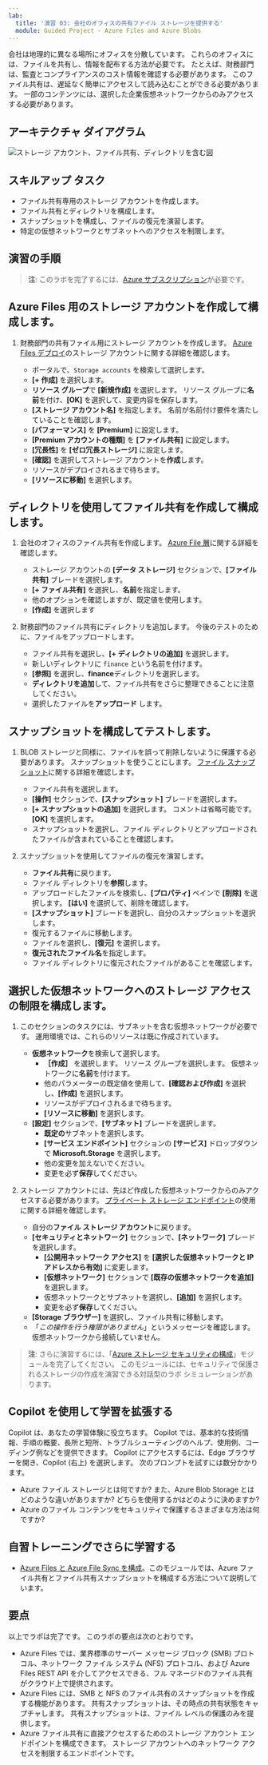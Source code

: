 ```yaml
---
lab:
  title: '演習 03: 会社のオフィスの共有ファイル ストレージを提供する'
  module: Guided Project - Azure Files and Azure Blobs
---
```



会社は地理的に異なる場所にオフィスを分散しています。  これらのオフィスには、ファイルを共有し、情報を配布する方法が必要です。 たとえば、財務部門は、監査とコンプライアンスのコスト情報を確認する必要があります。 このファイル共有は、遅延なく簡単にアクセスして読み込むことができる必要があります。 一部のコンテンツには、選択した企業仮想ネットワークからのみアクセスする必要があります。


## アーキテクチャ ダイアグラム

![ストレージ アカウント、ファイル共有、ディレクトリを含む図](../Media/task-4.png)

## スキルアップ タスク
- ファイル共有専用のストレージ アカウントを作成します。 
- ファイル共有とディレクトリを構成します。  
- スナップショットを構成し、ファイルの復元を演習します。 
- 特定の仮想ネットワークとサブネットへのアクセスを制限します。 

## 演習の手順

>**注**: このラボを完了するには、[Azure サブスクリプション](https://azure.microsoft.com/free/)が必要です。

## Azure Files 用のストレージ アカウントを作成して構成します。 

1. 財務部門の共有ファイル用にストレージ アカウントを作成します。  [Azure Files デプロイ](https://learn.microsoft.com/azure/storage/files/storage-files-planning#management-concepts)のストレージ アカウントに関する詳細を確認します。

    - ポータルで、`Storage accounts` を検索して選択します。
    - **[+ 作成]** を選択します。
    - **リソース グループ**で **[新規作成]** を選択します。 リソース グループに**名前**を付け、**[OK]** を選択して、変更内容を保存します。 
    - **[ストレージ アカウント名]** を指定します。 名前が名前付け要件を満たしていることを確認します。 
    - **[パフォーマンス]** を **[Premium]** に設定します。
    - **[Premium アカウントの種類]** を **[ファイル共有]** に設定します。
    - **[冗長性]** を **[ゼロ冗長ストレージ]** に設定します。
    - **[確認]** を選択してストレージ アカウントを**作成**します。
    - リソースがデプロイされるまで待ちます。
    - **[リソースに移動]** を選択します。 

## ディレクトリを使用してファイル共有を作成して構成します。

1. 会社のオフィスのファイル共有を作成します。 [Azure File 層](https://learn.microsoft.com/azure/storage/files/storage-files-planning#storage-tiers)に関する詳細を確認します。

    - ストレージ アカウントの **[データ ストレージ]** セクションで、**[ファイル共有]** ブレードを選択します。 
    - **[+ ファイル共有]** を選択し、**名前**を指定します。
    - 他のオプションを確認しますが、既定値を使用します。
    - **[作成]** を選択します

1. 財務部門のファイル共有にディレクトリを追加します。 今後のテストのために、ファイルをアップロードします。 

    - ファイル共有を選択し、**[+ ディレクトリの追加]** を選択します。 
    - 新しいディレクトリに `finance` という名前を付けます。
    - **[参照]** を選択し、**finance**ディレクトリを選択します。
    - **ディレクトリを追加**して、ファイル共有をさらに整理できることに注意してください。
    - 選択したファイルを**アップロード** します。 

## スナップショットを構成してテストします。

1. BLOB ストレージと同様に、ファイルを誤って削除しないように保護する必要があります。 スナップショットを使うことにします。 [ファイル スナップショット](https://learn.microsoft.com/azure/storage/files/storage-snapshots-files)に関する詳細を確認します。
    
    - ファイル共有を選択します。
    - **[操作]** セクションで、**[スナップショット]** ブレードを選択します。 
    - **[+ スナップショットの追加]** を選択します。 コメントは省略可能です。 **[OK]** を選択します。
    - スナップショットを選択し、ファイル ディレクトリとアップロードされたファイルが含まれていることを確認します。
  
1. スナップショットを使用してファイルの復元を演習します。
    - **ファイル共有**に戻ります。
    - ファイル ディレクトリを**参照**します。 
    - アップロードしたファイルを検索し、**[プロパティ]** ペインで **[削除]** を選択します。 **[はい]** を選択して、削除を確認します。 
    - **[スナップショット]** ブレードを選択し、自分のスナップショットを選択します。 
    - 復元するファイルに移動します。
    - ファイルを選択し、**[復元]** を選択します。
    - **復元されたファイル名**を指定します。 
    - ファイル ディレクトリに復元されたファイルがあることを確認します。  

## 選択した仮想ネットワークへのストレージ アクセスの制限を構成します。

1. このセクションのタスクには、サブネットを含む仮想ネットワークが必要です。 運用環境では、これらのリソースは既に作成されています。
    - **仮想ネットワーク**を検索して選択します。
        - **［作成］** を選択します。 リソース グループを選択します。 仮想ネットワークに**名前**を付けます。
        - 他のパラメーターの既定値を使用して、**[確認および作成]** を選択し、**[作成]** を選択します。
        - リソースがデプロイされるまで待ちます。
        - **[リソースに移動]** を選択します。 
    - **[設定]** セクションで、**[サブネット]** ブレードを選択します。
        - **既定の**サブネットを選択します。
        - **[サービス エンドポイント]** セクションの **[サービス]** ドロップダウンで **Microsoft.Storage** を選択します。
        - 他の変更を加えないでください。    
        - 変更を必ず**保存**してください。 
   
1. ストレージ アカウントには、先ほど作成した仮想ネットワークからのみアクセスする必要があります。 [プライベート ストレージ エンドポイント](https://learn.microsoft.com/azure/storage/common/storage-private-endpoints)の使用に関する詳細を確認します。

    - 自分の**ファイル ストレージ アカウント**に戻ります。 
    - **[セキュリティとネットワーク]** セクションで、**[ネットワーク]** ブレードを選択します。
        - **[公開用ネットワーク アクセス]** を **[選択した仮想ネットワークと IP アドレスから有効]** に変更します。
        - **[仮想ネットワーク]** セクションで **[既存の仮想ネットワークを追加]** を選択します。
        - 仮想ネットワークとサブネットを選択し、**[追加]** を選択します。
        - 変更を必ず**保存**してください。 
    - **[Storage ブラウザー]** を選択し、ファイル共有に移動します。 
    - 「*この操作を行う権限がありません*」というメッセージを確認します。 仮想ネットワークから接続していません。 


>**注**: さらに演習するには、「[Azure ストレージ セキュリティの構成](https://learn.microsoft.com/training/modules/configure-storage-security/)」モジュールを完了してください。 このモジュールには、セキュリティで保護されるストレージの作成を演習できる対話型のラボ シミュレーションがあります。 

## Copilot を使用して学習を拡張する

Copilot は、あなたの学習体験に役立ちます。 Copilot では、基本的な技術情報、手順の概要、長所と短所、トラブルシューティングのヘルプ、使用例、コーディング例などを提供できます。 Copilot にアクセスするには、Edge ブラウザーを開き、Copilot (右上) を選択します。 次のプロンプトを試すには数分かかります。
+ Azure ファイル ストレージとは何ですか? また、Azure Blob Storage とはどのような違いがありますか? どちらを使用するかはどのように決めますか?
+ Azure のファイル コンテンツをセキュリティで保護するさまざまな方法は何ですか?

## 自習トレーニングでさらに学習する

+ [Azure Files と Azure File Sync を構成](https://learn.microsoft.com/en-us/training/modules/configure-azure-files-file-sync/)。このモジュールでは、Azure ファイル共有とファイル共有スナップショットを構成する方法について説明しています。

## 要点

以上でラボは完了です。 このラボの要点は次のとおりです。 
+ Azure Files では、業界標準のサーバー メッセージ ブロック (SMB) プロトコル、ネットワーク ファイル システム (NFS) プロトコル、および Azure Files REST API を介してアクセスできる、フル マネージドのファイル共有がクラウド上で提供されます。
+ Azure Files には、SMB と NFS のファイル共有のスナップショットを作成する機能があります。 共有スナップショットは、その時点の共有状態をキャプチャします。 共有スナップショットは、ファイル レベルの保護のみを提供します。
+ Azure ファイル共有に直接アクセスするためのストレージ アカウント エンドポイントを構成できます。 ストレージ アカウントへのネットワーク アクセスを制限するエンドポイントです。

